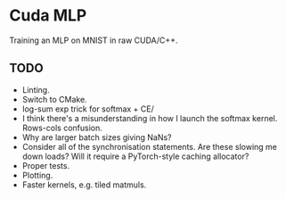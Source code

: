 # Cuda MLP
Training an MLP on MNIST in raw CUDA/C++.

## TODO

* Linting.
* Switch to CMake.
* log-sum exp trick for softmax + CE/
* I think there's a misunderstanding in how I launch the softmax kernel. Rows-cols confusion.
* Why are larger batch sizes giving NaNs?
* Consider all of the synchronisation statements. Are these slowing me down loads? Will it require a PyTorch-style caching allocator?
* Proper tests.
* Plotting.
* Faster kernels, e.g. tiled matmuls.
